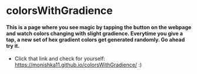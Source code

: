 # colorsWithGradience

#### This is a page where you see magic by tapping the button on the webpage and watch colors changing with slight gradience. Everytime you give a tap, a new set of hex gradient colors get generated randomly. Go ahead try it.

* Click that link and check for yourself: https://monishka11.github.io/colorsWithGradience/ :)
